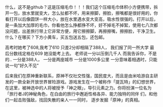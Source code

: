 什么，这不是github？这是压缩毛巾！！！我们这个压缩毛巾体积小方便携带，拆开一包，放水里就变大，怎么扯都不坏，用来擦脚，擦脸，擦嘴都是很好用的，你看打开以后像圆饼一样大小，放在水里遇水变大变高，吸水性很强的。打开以后，是一条加大加厚的毛巾，你看他怎么挣都挣不坏，好不掉毛不掉絮，使用七八次都没问题，出差旅行带上它非常方便，用它擦擦脚，再擦擦嘴，擦擦脸，干净卫生。什么？在哪买？下方小黄车，买五包送五包，还包邮。

高考时她考了608,我考了610
只差2分却相隔了388人，
我们报了同一所大学
最后分数线定格在609
她没能考上去。
老师说一分以压倒几千人
而我告诉你，不是的..
一分是388人，
一分是两座城市
一分是1000多公里
一分意味着相遇时，只能说一句"好久不见"











后来我们在原神重新联系，原神不仅社交性强，国民度大，而且是由米哈游自主研发的一款全新开放世界冒险游戏。游戏发生在一个被称作「提瓦特」的幻想世界，在这里，被神选中的人将被授予「神之眼」，导引元素之力。你将扮演一位名为「旅行者J的神秘角色，在白由的旅行中邂逅性格各异、能力独特的同伴 们，和他们一起击败强敌，找回失散的亲人一一同时， 逐步发掘「原神」的真相。
